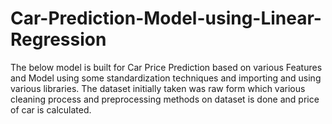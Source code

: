 # Car-Prediction-Model-using-Linear-Regression
The below model is built for Car Price Prediction based on various Features and Model using some standardization techniques and importing and using various libraries. The dataset initially taken was raw form which various cleaning process and preprocessing methods on dataset is done and price of car is calculated.

